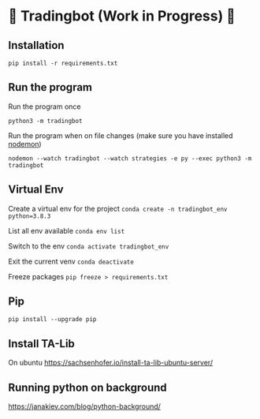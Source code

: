 # 🚀 Tradingbot (Work in Progress) 🚧

## Installation

`pip install -r requirements.txt`

## Run the program

Run the program once

`python3 -m tradingbot`

Run the program when on file changes (make sure you have installed [nodemon](https://nodemon.io/))

`nodemon --watch tradingbot --watch strategies -e py --exec python3 -m tradingbot`

## Virtual Env

Create a virtual env for the project
`conda create -n tradingbot_env python=3.8.3`

List all env available
`conda env list`

Switch to the env
`conda activate tradingbot_env`

Exit the current venv
`conda deactivate`

Freeze packages
`pip freeze > requirements.txt`

## Pip

`pip install --upgrade pip`

## Install TA-Lib

On ubuntu
https://sachsenhofer.io/install-ta-lib-ubuntu-server/

## Running python on background

https://janakiev.com/blog/python-background/
